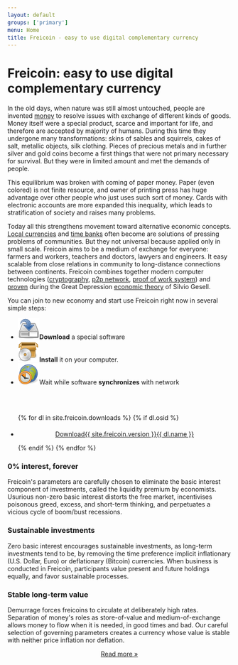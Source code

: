 ```yaml
---
layout: default
groups: ['primary']
menu: Home
title: Freicoin - easy to use digital complementary currency
---
```

<div class="row">
  <div class="span12">
    <h1>Freicoin: easy to use digital complementary currency</h1>
    <p>In the old days, when nature was still almost untouched, people are invented <a href="http://en.wikipedia.org/wiki/History_of_money">money</a> to resolve issues with exchange of different kinds of goods. Money itself were a special product, scarce and important for life, and therefore are accepted by majority of humans. During this time they undergone many transformations: skins of sables and squirrels, cakes of salt, metallic objects, silk clothing. Pieces of precious metals and in further silver and gold coins become a first things that were not primary necessary for survival. But they were in limited amount and met the demands of people.</p>
    <p>This equilibrium was broken with coming of paper money. Paper (even colored) is not finite resource, and owner of printing press has huge advantage over other people who just uses such sort of money. Cards with electronic accounts are more expanded this inequality, which leads to stratification of society and raises many problems.</p>
    <p>Today all this strengthens movement toward alternative economic concepts. <a href="http://en.wikipedia.org/wiki/Local_currency">Local currencies</a> and <a href="http://en.wikipedia.org/wiki/Time_bank">time banks</a> often become are solutions of pressing problems of communities. But they not universal because applied only in small scale. Freicoin aims to be a medium of exchange for everyone: farmers and workers, teachers and doctors, lawyers and engineers. It easy scalable from close relations in community to long-distance connections between continents. Freicoin combines together modern computer technologies (<a href="http://en.wikipedia.org/wiki/Cryptography">cryptography</a>, <a href="http://en.wikipedia.org/wiki/Peer-to-peer">p2p network</a>, <a href="http://en.wikipedia.org/wiki/Proof_of_work">proof of work system</a>) and <a href="en.wikipedia.org/wiki/Worgl_Experiment">proven</a> during the Great Depression <a href="http://en.wikipedia.org/wiki/Freigeld">economic theory</a> of Silvio Gesell.</p>
    <p class="join">You can join to new economy and start use Freicoin right now in several simple steps:</p>
  </div>
</div>

<div class="row">
  <div class="span8">
    <ul class="big_icons">
      <li><img src="/static/images/main/download.png" /><b>Download</b> a special software</li>
      <li><img src="/static/images/main/install.png" /><b>Install</b> it on your computer.</li>
      <li><img src="/static/images/main/synchronize.png" />Wait while software <b>synchronizes</b> with network</li>
    </ul>
  </div>
  <div class="span4" style="padding-top:35px;">
    <ul id="download-list" class="nostyle">
{% for dl in site.freicoin.downloads %}
  {% if dl.osid %}
      <li id="{{ dl.osid }}" style="display:{% if dl.osid == 'Unknown' %}block{% else %}none{% endif %};">
<p style="margin-top:20px;text-align:center;"><a class="btn btn-success btn-large" href="{{ dl.link }}"><span class="download-content" style=""><span class="download-title">Download</span><span class="download-version">{{ site.freicoin.version }}</span><span class="download-name">{{ dl.name }}</span></span></a></p>
      </li>
  {% endif %}
{% endfor %}
    </ul>
  </div>
</div>

<script type="text/javascript" src="/static/js/custom.js">
</script>
<script type="text/javascript">
show_download();
</script>

<div class="row">
  <div class="span4">
    <h3>0% interest, forever</h3>
    <p>Freicoin's parameters are carefully chosen to eliminate the basic interest component of investments, called the liquidity premium by economists. Usurious non-zero basic interest distorts the free market, incentivises poisonous greed, excess, and short-term thinking, and perpetuates a vicious cycle of boom/bust recessions.</p>
  </div>
  <div class="span4">
    <h3>Sustainable investments</h3>
    <p>Zero basic interest encourages sustainable investments, as long-term investments tend to be, by removing the time preference implicit inflationary (U.S. Dollar, Euro) or deflationary (Bitcoin) currencies. When business is conducted in Freicoin, participants value present and future holdings equally, and favor sustainable processes.</p>
  </div>
  <div class="span4">
    <h3>Stable long-term value</h3>
    <p>Demurrage forces freicoins to circulate at deliberately high rates. Separation of money's roles as store-of-value and medium-of-exchange allows money to flow when it is needed, in good times and bad. Our careful selection of governing parameters creates a currency whose value is stable with neither price inflation nor deflation.</p>
  </div>
</div>
<div class="row">
  <div class="span12">
    <p style="text-align:center;"><a href="/story/">Read more »</a></p>
  </div>
</div>
